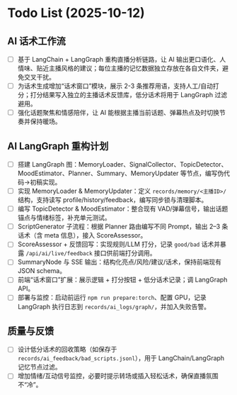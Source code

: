 # Todo List (2025-10-12)

## AI 话术工作流

- [ ] 基于 LangChain + LangGraph 重构直播分析链路，让 AI 输出更口语化、人情味、贴近主播风格的建议；每位主播的记忆数据独立存放在各自文件夹，避免交叉干扰。
- [ ] 为话术生成增加“话术窗口”模块，展示 2-3 条推荐用语，支持人工/自动打分；打分结果写入独立的主播话术反馈库，低分话术将用于 LangGraph 过滤避用。
- [ ] 强化话题聚焦和情感陪伴，让 AI 能根据主播当前话题、弹幕热点及时切换节奏并保持暖场。

## AI LangGraph 重构计划

- [ ] 搭建 LangGraph 图：MemoryLoader、SignalCollector、TopicDetector、MoodEstimator、Planner、Summary、MemoryUpdater 等节点，编写伪代码→初稿实现。
- [ ] 实现 MemoryLoader & MemoryUpdater：定义 `records/memory/<主播ID>/` 结构，支持读写 profile/history/feedback，编写同步锁与清理脚本。
- [ ] 编写 TopicDetector & MoodEstimator：整合现有 VAD/弹幕信号，输出话题锚点与情绪标签，补充单元测试。
- [ ] ScriptGenerator 子流程：根据 Planner 路由编写不同 Prompt，输出 2–3 条话术（含 meta 信息），接入 ScoreAssessor。
- [ ] ScoreAssessor + 反馈回写：实现规则/LLM 打分，记录 `good/bad` 话术并暴露 `/api/ai/live/feedback` 接口供前端打分调用。
- [ ] SummaryNode 与 SSE 输出：结构化亮点/风险/建议/话术，保持前端现有 JSON schema。
- [ ] 前端“话术窗口”扩展：展示逻辑 + 打分按钮 + 低分话术记录；调 LangGraph API。
- [ ] 部署与监控：启动前运行 `npm run prepare:torch`、配置 GPU，记录 LangGraph 执行日志到 `records/ai_logs/graph/`，并加入失败告警。

## 质量与反馈

- [ ] 设计低分话术的回收策略（如保存于 `records/ai_feedback/bad_scripts.jsonl`），用于 LangChain/LangGraph 记忆节点过滤。
- [ ] 增加情绪/互动信号监控，必要时提示转场或插入轻松话术，确保直播氛围不“冷”。
